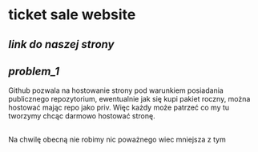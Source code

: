 # ticket sale website

## *link do naszej strony*
[]("site-to.github.io/ticket/")
## *problem_1*
Github pozwala na hostowanie strony pod warunkiem posiadania publicznego repozytorium,
ewentualnie jak się kupi pakiet roczny, można hostować mając repo jako priv. Więc
każdy może patrzeć co my tu tworzymy chcąc darmowo hostować stronę.
##
Na chwilę obecną nie robimy nic poważnego wiec mniejsza z tym
